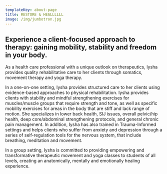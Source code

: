 ```yaml
---
templateKey: about-page
title: RESTORE & HEALLLLLL
image: /img/jumbotron.jpg
---
```

## Experience a client-focused approach to therapy: gaining mobility, stability and freedom in your body. 
As a health care professional with a unique outlook on therapeutics, Iysha provides quality rehabilitative care to her clients through somatics, movement therapy and yoga therapy.

In a one-on-one setting, Iysha provides structured care to her clients using evidence-based approaches to physical rehabilitation. Iysha provides clients with stability and mindful strengthening exercises for muscles/muscle groups that require strength and tone, as well as specific mobility exercises for areas in the body that are stiff and lack range of motion. She specializes in lower back health, SIJ issues, overall pelvic/hip health, deep core/abdominal strengthening protocols, and general chronic pain management. In addition, Iysha has also trained in Trauma-Informed settings and helps clients who suffer from anxiety and depression through a series of self-regulation tools for the nervous system, that include breathing, meditation and movement.

In a group setting, Iysha is committed to providing empowering and transformative therapeutic movement and yoga classes to students of all levels, creating an anatomically, mentally and emotionally healing experience.
